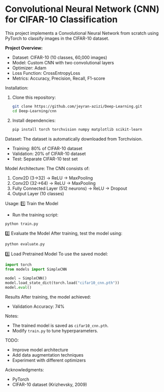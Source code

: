 # Convolutional Neural Network (CNN) for CIFAR-10 Classification

This project implements a Convolutional Neural Network from scratch using PyTorch to classify images in the CIFAR-10 dataset.

**Project Overview:**
- Dataset: CIFAR-10 (10 classes, 60,000 images)
- Model: Custom CNN with two convolutional layers
- Optimizer: Adam
- Loss Function: CrossEntropyLoss
- Metrics: Accuracy, Precision, Recall, F1-score

Installation:
1. Clone this repository:
   ```bash
   git clone https://github.com/jeyran-azizi/Deep-Learning.git
   cd Deep-Learning/cnn
   ```
2. Install dependencies:
   ```bash
   pip install torch torchvision numpy matplotlib scikit-learn
   ```

Dataset:
The dataset is automatically downloaded from Torchvision.
- Training: 80% of CIFAR-10 dataset
- Validation: 20% of CIFAR-10 dataset
- Test: Separate CIFAR-10 test set

Model Architecture:
The CNN consists of:
1. Conv2D (3→32) → ReLU → MaxPooling
2. Conv2D (32→64) → ReLU → MaxPooling
3. Fully Connected Layer (512 neurons) → ReLU → Dropout
4. Output Layer (10 classes)

Usage:
1️⃣ Train the Model
- Run the training script:
```bash
python train.py
```

2️⃣ Evaluate the Model
After training, test the model using:
```bash
python evaluate.py
```

3️⃣ Load Pretrained Model
To use the saved model:
```python
import torch
from models import SimpleCNN

model = SimpleCNN()
model.load_state_dict(torch.load("cifar10_cnn.pth"))
model.eval()
```

Results
After training, the model achieved:
- Validation Accuracy: 74%

Notes:
- The trained model is saved as `cifar10_cnn.pth`.
- Modify `train.py` to tune hyperparameters.

TODO:
- Improve model architecture
- Add data augmentation techniques
- Experiment with different optimizers

Acknowledgments:
- PyTorch
- CIFAR-10 dataset (Krizhevsky, 2009)
